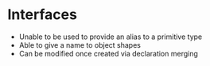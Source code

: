 # Interfaces

- Unable to be used to provide an alias to a primitive type
- Able to give a name to object shapes
- Can be modified once created via declaration merging